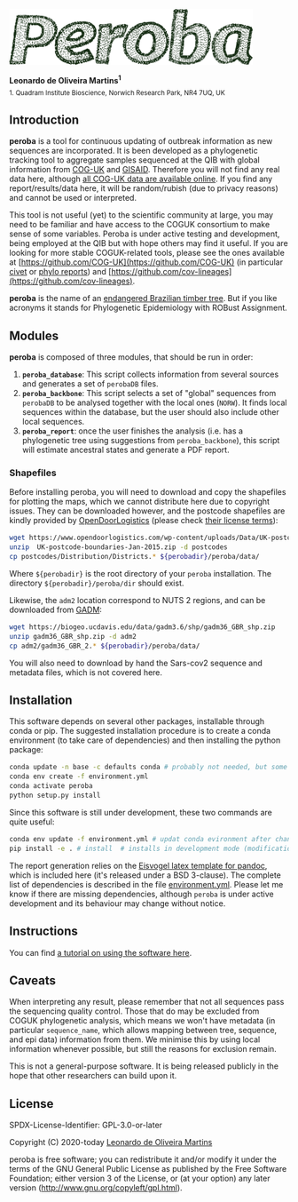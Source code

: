 <img src="recipe/peroba.png" height="100">

__Leonardo de Oliveira Martins<sup>1</sup>__
<br>
<sub>1. Quadram Institute Bioscience, Norwich Research Park, NR4 7UQ, UK</sub>

## Introduction
**peroba** is a tool for continuous updating of outbreak information as new sequences are
incorporated. 
It is been developed as a phylogenetic tracking tool to aggregate samples sequenced at the QIB 
with global information from [COG-UK](https://www.cogconsortium.uk/) and [GISAID](https://www.gisaid.org/). 
Therefore you will not find any real data here, although [all COG-UK data are available
online](https://www.cogconsortium.uk/data/).
If you find any report/results/data here, it will be random/rubish (due to privacy reasons) and cannot be used or
interpreted. 

This tool is not useful (yet) to the scientific community at large, you may need to be familiar and have access to the 
COGUK consortium to make sense of some variables.
Peroba is under active testing and development, being employed at the QIB but with hope others may find it useful.
If you are looking for more stable COGUK-related tools, please see the ones available at 
[https://github.com/COG-UK](https://github.com/COG-UK) (in particular [civet](https://github.com/COG-UK/civet) or 
[phylo reports](https://github.com/COG-UK/phylo-reports)) and [https://github.com/cov-lineages](https://github.com/cov-lineages).


**peroba** is the name of an [endangered Brazilian timber tree](https://en.wikipedia.org/wiki/Aspidosperma_polyneuron).
But if you like acronyms it stands for Phylogenetic Epidemiology with ROBust Assignment. 

## Modules
**peroba** is composed of three modules, that should be run in order:
1. **`peroba_database`**: This script collects information from several sources and generates a set of `perobaDB` files.
2. **`peroba_backbone`**: This script selects a set of "global" sequences from `perobaDB` to be analysed together with the local ones 
(`NORW`). It finds local sequences within the database, but the user should also include other local sequences. 
3. **`peroba_report`**: once the user finishes the analysis (i.e. has a phylogenetic tree using suggestions from
   `peroba_backbone`), this script will estimate ancestral states and generate a PDF report.

### Shapefiles 
Before installing peroba, you will need to download and copy the shapefiles for plotting the maps, which we cannot
distribute here due to copyright issues. 
They can be downloaded however, and the postcode shapefiles are kindly provided by [OpenDoorLogistics](https://www.opendoorlogistics.com) (please check
[their license terms](https://www.opendoorlogistics.com/data)):
```bash
wget https://www.opendoorlogistics.com/wp-content/uploads/Data/UK-postcode-boundaries-Jan-2015.zip
unzip  UK-postcode-boundaries-Jan-2015.zip -d postcodes
cp postcodes/Distribution/Districts.* ${perobadir}/peroba/data/
```
Where `${perobadir}` is the root directory of your `peroba` installation. The directory `${perobadir}/peroba/dir` should
exist. 

Likewise, the `adm2` location correspond to NUTS 2 regions, and can be downloaded from
[GADM](https://gadm.org/download_country_v3.html):
```bash
wget https://biogeo.ucdavis.edu/data/gadm3.6/shp/gadm36_GBR_shp.zip
unzip gadm36_GBR_shp.zip -d adm2
cp adm2/gadm36_GBR_2.* ${perobadir}/peroba/data/
```

You will also need to download by hand the Sars-cov2 sequence and metadata files, which is not covered here. 

## Installation
This software depends on several other packages, installable through conda or pip.
The suggested installation procedure is to create a conda environment (to take care of dependencies) and then installing
the python package:
```bash
conda update -n base -c defaults conda # probably not needed, but some machines complained about it
conda env create -f environment.yml  
conda activate peroba
python setup.py install
```

Since this software is still under development, these two commands are quite useful:
```bash
conda env update -f environment.yml # updat conda evironment after changing dependencies
pip install -e . # install  # installs in development mode (modifications to python files are live)
```

The report generation relies on the [Eisvogel latex template for pandoc](https://github.com/Wandmalfarbe/pandoc-latex-template), 
which is included here (it's released under a BSD 3-clause).
The complete list of dependencies is described in the file [environment.yml](./environment.yml).
Please let me know if there are missing dependencies, although `peroba` is under active development and its behaviour
may change without notice. 


## Instructions
You can find [a tutorial on using the software here](docs/023.peroba_pipeline.ipynb).

## Caveats

When interpreting any result, please remember that not all sequences pass the sequencing quality control. 
Those that do may be excluded from COGUK phylogenetic analysis,
which means we won't have metadata (in particular `sequence_name`, which allows mapping between tree, sequence, and epi
data) information from them. 
We minimise this by using local information whenever possible, but still the reasons for exclusion remain.

This is not a general-purpose software. 
It is being released publicly in the hope that other researchers can build upon it. 

## License 
SPDX-License-Identifier: GPL-3.0-or-later

Copyright (C) 2020-today  [Leonardo de Oliveira Martins](https://github.com/leomrtns)

peroba is free software; you can redistribute it and/or modify it under the terms of the GNU General Public
License as published by the Free Software Foundation; either version 3 of the License, or (at your option) any later
version (http://www.gnu.org/copyleft/gpl.html).
